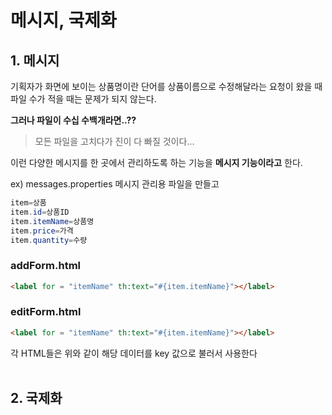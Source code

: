 # 메시지, 국제화

## 1. 메시지
기획자가 화면에 보이는 상품명이란 단어를 상품이름으로 수정해달라는 요청이 왔을 때 파일 수가 적을 때는 문제가 되지 않는다.

__그러나 파일이 수십 수백개라면..??__

  > 모든 파일을 고치다가 진이 다 빠질 것이다...

이런 다양한 메시지를 한 곳에서 관리하도록 하는 기능을 __메시지 기능이라고__ 한다.


ex) messages.properties 메시지 관리용 파일을 만들고

```java
item=상품
item.id=상품ID
item.itemName=상품명
item.price=가격
item.quantity=수량
```

### addForm.html
```html
<label for = "itemName" th:text="#{item.itemName}"></label>
```
### editForm.html
```html
<label for = "itemName" th:text="#{item.itemName}"></label>
```
각 HTML들은 위와 같이 해당 데이터를 key 값으로 불러서 사용한다
<br>
<br>
## 2. 국제화
